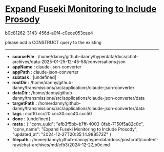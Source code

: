 # [Expand Fuseki Monitoring to Include Prosody](https://claude.ai/chat/efb3f5bb-b7ff-4003-8fab-7150f5a82c0c)

b0c81262-3143-456d-a0f4-c0ece053cae4

please add a CONSTRUCT query to the existing

---

* **sourceFile** : /home/danny/github-danny/hyperdata/docs/chat-archives/data-2025-01-25-12-45-58/conversations.json
* **appName** : claude-json-converter
* **appPath** : claude-json-converter
* **subtask** : [undefined]
* **rootDir** : /home/danny/github-danny/transmissions/src/applications/claude-json-converter
* **dataDir** : /home/danny/github-danny/transmissions/src/applications/claude-json-converter/data
* **targetPath** : /home/danny/github-danny/transmissions/src/applications/claude-json-converter/data
* **tags** : ccc10.ccc20.ccc30.ccc40.ccc50
* **done** : [undefined]
* **meta** : {
  "conv_uuid": "efb3f5bb-b7ff-4003-8fab-7150f5a82c0c",
  "conv_name": "Expand Fuseki Monitoring to Include Prosody",
  "updated_at": "2024-12-27T20:35:14.988573Z"
}
* **filepath** : /home/danny/github-danny/hyperdata/docs/postcraft/content-raw/chat-archives/md/efb3/2024-12-27_b0c.md